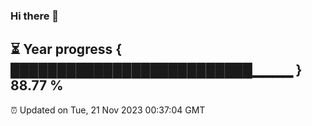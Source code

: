 ### Hi there 👋
⏳ Year progress { ██████████████████████████▁▁▁▁ } 88.77 %
---
⏰ Updated on Tue, 21 Nov 2023 00:37:04 GMT


